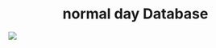 <h1 align="center">normal day Database</h1>
<a href="?tab=MIT-1-ov-file><img src="https://img.shields.io/github/license/Infragion/normal-day"></a>
<a href="https://twitter.com/Infragion"><img src="https://img.shields.io/twitter/follow/Infragion"></a>
